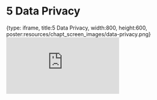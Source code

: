 # 5 Data Privacy
 
{type: iframe, title:5 Data Privacy, width:800, height:600, poster:resources/chapt_screen_images/data-privacy.png}
![](http://hutchdatascience.org/Data_Management_and_Sharing/no_toc/data-privacy.html)
 

 
